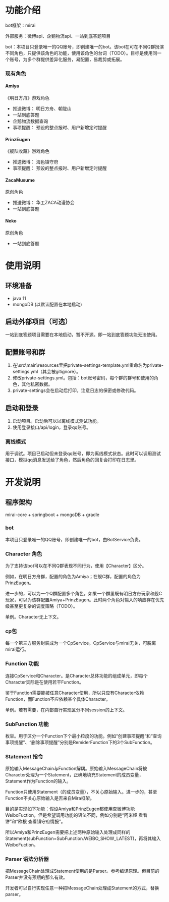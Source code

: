 # 功能介绍

bot框架：mirai

外部服务：微博api、企鹅物流api、一站到底答题项目

bot：本项目只登录唯一的QQ账号，即创建唯一的bot。该bot在可在不同Q群扮演不同角色，只提供该角色的功能，使用该角色的台词（TODO）。目标是使用同一个账号，为多个群提供差异化服务，易配置，易裁剪或拓展。

### 现有角色

#### Amiya

《明日方舟》游戏角色

- 推送微博： 明日方舟、朝陇山
- 一站到底答题
- 企鹅物流数据查询
- 事项提醒： 预设的整点报时、用户新增定时提醒

#### PrinzEugen

《舰队收藏》游戏角色

- 推送微博： 海色镇守府
- 事项提醒： 预设的整点报时、用户新增定时提醒

#### ZacaMusume

原创角色

- 推送微博： 华工ZACA动漫协会
- 一站到底答题

#### Neko

原创角色

- 一站到底答题


# 使用说明

## 环境准备

- java 11
- mongoDB (以默认配置在本地启动)

## 启动外部项目（可选）

一站到底答题项目需要在本地启动，暂不开源。即一站到底答题功能无法使用。

## 配置账号和群

1. 在\src\main\resources里把private-settings-template.yml重命名为private-settings.yml（其会被gitignore）。
2. 修改private-settings.yml。包括：bot账号密码，每个群的群号和使用的角色，其他私密数据。
3. private-settings会在启动后打印。注意日志的保密或修改代码。

## 启动和登录

1. 启动项目。启动后可以以离线模式测试功能。
2. 使用登录接口/api/login，登录qq账号。

### 离线模式

用于调试。项目已启动但未登录qq账号，即为离线模式状态。此时可以调用测试接口，模拟qq消息发送给了角色，然后角色的回复会打印在日志里。

# 开发说明

## 程序架构

mirai-core + springboot + mongoDB + gradle

### bot

本项目只登录唯一的QQ账号，即创建唯一的bot，由BotService负责。

### Character 角色

为了支持该bot可以在不同Q群表现不同行为，使用【Character】区分。

例如，在明日方舟群，配置的角色为Amiya；在舰C群，配置的角色为PrinzEugen。

进一步的，可以为一个Q群配置多个角色。如果一个群里既有明日方舟玩家和舰C玩家，可以为该群配置Amiya+PrinzEugen。此时两个角色对输入的响应存在优先级甚至更复杂的调度策略（TODO）。

单例。Character无上下文。

### cp包

每一个第三方服务封装成为一个CpService。CpService与mirai无关，可脱离mirai运行。

### Function 功能

连接CpService和Character。是Character总体功能的组成单元，即每个Character实际是在使用若干Function。

鉴于Function需要能被任意Character使用，所以只应有Character依赖Function，而Function不应依赖某个具体Character。

单例。若有需要，在内部自行实现区分不同session的上下文。

### SubFunction 功能

枚举。用于区分一个Function下个最小粒度的功能。例如“创建事项提醒”和“查询事项提醒”、“删除事项提醒”分别是RemiderFunction下的3个SubFunction。

### Statement 指令

原始输入MessageChain与Function解耦。原始输入MessageChain将被Character处理为一个Statement，正确地填充Statement的成员变量，Statement作为Function的输入。

Function只使用Statement（的成员变量），不关心原始输入。进一步的，甚至Function不关心原始输入是否来自Mira框架。

目的是实现如下功能：假设Amiya和PrinzEugen都使用查微博功能WeiboFuction，但是希望调用功能的语法不同，例如分别是“阿米娅 看看饼”和“欧根 查看镇守府情报”。

所以Amiya和PrinzEugen需要把上述两种原始输入处理成同样的Statement(subFunction=SubFunction.WEIBO_SHOW_LATEST)，再将其输入WeiboFuction。

### Parser 语法分析器

把MessageChain处理成Statement使用的是Parser。参考编译原理。但目前的Parser并没有预期的那么有效。

开发者可以自行实现任意一种把MessageChain处理成Statement的方式，替换parser。
